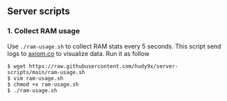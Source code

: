 ## Server scripts

### 1. Collect RAM usage

Use `./ram-usage.sh` to collect RAM stats every 5 seconds. This script send logs to [axiom.co](https://axiom.co) to visualize data. Run it as follow

```shell
$ wget https://raw.githubusercontent.com/hudy9x/server-scripts/main/ram-usage.sh 
$ vim ram-usage.sh 
$ chmod +x ram-usage.sh
$ ./ram-usage.sh
```
